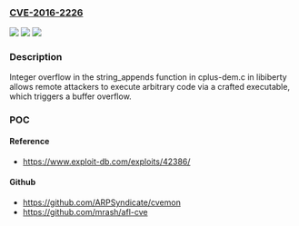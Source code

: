 ### [CVE-2016-2226](https://cve.mitre.org/cgi-bin/cvename.cgi?name=CVE-2016-2226)
![](https://img.shields.io/static/v1?label=Product&message=n%2Fa&color=blue)
![](https://img.shields.io/static/v1?label=Version&message=n%2Fa&color=blue)
![](https://img.shields.io/static/v1?label=Vulnerability&message=n%2Fa&color=brighgreen)

### Description

Integer overflow in the string_appends function in cplus-dem.c in libiberty allows remote attackers to execute arbitrary code via a crafted executable, which triggers a buffer overflow.

### POC

#### Reference
- https://www.exploit-db.com/exploits/42386/

#### Github
- https://github.com/ARPSyndicate/cvemon
- https://github.com/mrash/afl-cve

